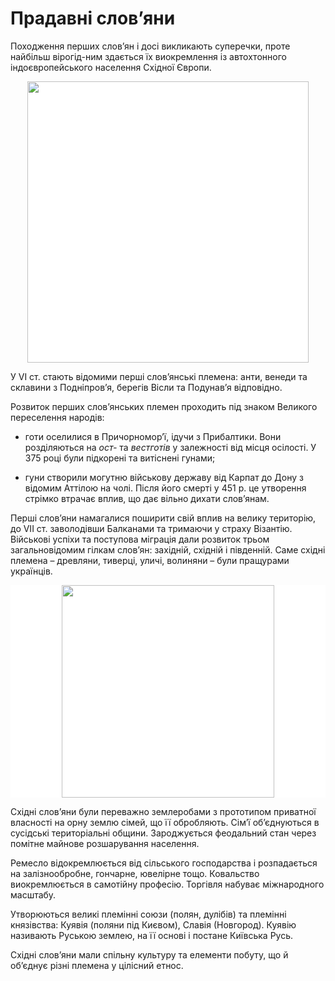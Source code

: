 Прадавні слов’яни
=================
Походження перших слов’ян і досі викликають суперечки, проте найбільш
вірогід-ним здається їх виокремлення із автохтонного індоєвропейського
населення Східної Європи.

<div align="center">
<img src="https://rawgit.com/chudaol/ed-era-book-history/master/images/slovv1.svg" width="450" style="background: #ffffff;"/>
</div>
</div>

У VI ст. стають відомими перші слов’янські племена: анти, венеди та
склавини з Подніпров’я, берегів Вісли та Подунав’я відповідно.

Розвиток перших слов’янських племен проходить під знаком Великого
переселення народів:

-   готи оселилися в Причорномор’ї, ідучи з Прибалтики. Вони
    розділяються на *ост-* та *вестготів* у залежності від місця
    осілості. У 375 році були підкорені та витіснені гунами;

-   гуни створили могутню військову державу від Карпат до Дону з відомим
    Аттілою на чолі. Після його смерті у 451 р. це утворення стрімко
    втрачає вплив, що дає вільно дихати слов’янам.

Перші слов’яни намагалися поширити свій вплив на велику територію, до
VII ст. заволодівши Балканами та тримаючи у страху Візантію. Військові
успіхи та поступова міграція дали розвиток трьом загальновідомим гілкам
слов’ян: західній, східній і південній. Саме східні племена – древляни,
тиверці, уличі, волиняни – були пращурами українців.

<div align="center" style="background-color: #ffffff;">
<img src="https://rawgit.com/chudaol/ed-era-book-history/master/images/slov2.svg" width="340" >
</div>

Східні слов’яни були переважно землеробами з прототипом приватної
власності на орну землю сімей, що її обробляють. Сім’ї об’єднуються в
сусідські територіальні общини. Зароджується феодальний стан через
помітне майнове розшарування населення.

Ремесло відокремлюється від сільського господарства і розпадається на
залізнообробне, гончарне, ювелірне тощо. Ковальство виокремлюється в
самотійну професію. Торгівля набуває міжнародного масштабу.

Утворюються великі племінні союзи (полян, дулібів) та племінні
князівства: Куявія (поляни під Києвом), Славія (Новгород). Куявію
називають Руською землею, на її основі і постане Київська Русь.

Східні слов’яни мали спільну культуру та елементи побуту, що й об’єднує
різні племена у цілісний етнос.




